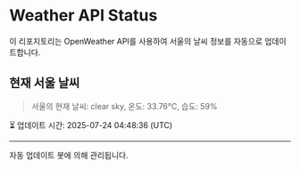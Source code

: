 
# Weather API Status

이 리포지토리는 OpenWeather API를 사용하여 서울의 날씨 정보를 자동으로 업데이트합니다.

## 현재 서울 날씨
> 서울의 현재 날씨: clear sky, 온도: 33.76°C, 습도: 59%

⏳ 업데이트 시간: 2025-07-24 04:48:36 (UTC)

---
자동 업데이트 봇에 의해 관리됩니다.
